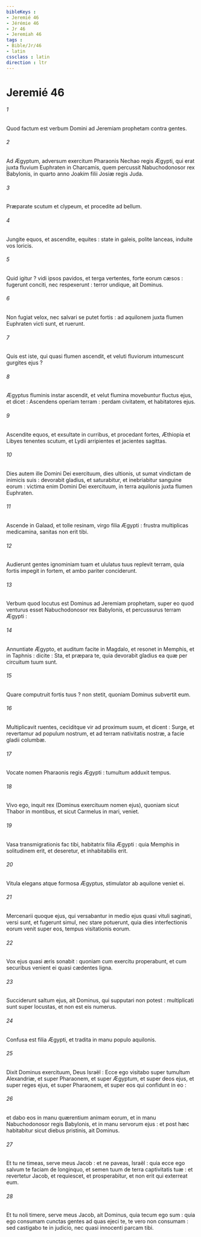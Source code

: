 ```yaml
---
bibleKeys : 
- Jeremié 46
- Jérémie 46
- Jr 46
- Jeremiah 46
tags : 
- Bible/Jr/46
- latin
cssclass : latin
direction : ltr
---
```


# Jeremié 46

###### 1
Quod factum est verbum Domini ad Jeremiam prophetam contra gentes.
###### 2
Ad Ægyptum, adversum exercitum Pharaonis Nechao regis Ægypti, qui erat juxta fluvium Euphraten in Charcamis, quem percussit Nabuchodonosor rex Babylonis, in quarto anno Joakim filii Josiæ regis Juda.
###### 3
Præparate scutum et clypeum, et procedite ad bellum.
###### 4
Jungite equos, et ascendite, equites : state in galeis, polite lanceas, induite vos loricis.
###### 5
Quid igitur ? vidi ipsos pavidos, et terga vertentes, forte eorum cæsos : fugerunt conciti, nec respexerunt : terror undique, ait Dominus.
###### 6
Non fugiat velox, nec salvari se putet fortis : ad aquilonem juxta flumen Euphraten victi sunt, et ruerunt.
###### 7
Quis est iste, qui quasi flumen ascendit, et veluti fluviorum intumescunt gurgites ejus ?
###### 8
Ægyptus fluminis instar ascendit, et velut flumina movebuntur fluctus ejus, et dicet : Ascendens operiam terram : perdam civitatem, et habitatores ejus.
###### 9
Ascendite equos, et exsultate in curribus, et procedant fortes, Æthiopia et Libyes tenentes scutum, et Lydii arripientes et jacientes sagittas.
###### 10
Dies autem ille Domini Dei exercituum, dies ultionis, ut sumat vindictam de inimicis suis : devorabit gladius, et saturabitur, et inebriabitur sanguine eorum : victima enim Domini Dei exercituum, in terra aquilonis juxta flumen Euphraten.
###### 11
Ascende in Galaad, et tolle resinam, virgo filia Ægypti : frustra multiplicas medicamina, sanitas non erit tibi.
###### 12
Audierunt gentes ignominiam tuam et ululatus tuus replevit terram, quia fortis impegit in fortem, et ambo pariter conciderunt.
###### 13
Verbum quod locutus est Dominus ad Jeremiam prophetam, super eo quod venturus esset Nabuchodonosor rex Babylonis, et percussurus terram Ægypti :
###### 14
Annuntiate Ægypto, et auditum facite in Magdalo, et resonet in Memphis, et in Taphnis : dicite : Sta, et præpara te, quia devorabit gladius ea quæ per circuitum tuum sunt.
###### 15
Quare computruit fortis tuus ? non stetit, quoniam Dominus subvertit eum.
###### 16
Multiplicavit ruentes, ceciditque vir ad proximum suum, et dicent : Surge, et revertamur ad populum nostrum, et ad terram nativitatis nostræ, a facie gladii columbæ.
###### 17
Vocate nomen Pharaonis regis Ægypti : tumultum adduxit tempus.
###### 18
Vivo ego, inquit rex (Dominus exercituum nomen ejus), quoniam sicut Thabor in montibus, et sicut Carmelus in mari, veniet.
###### 19
Vasa transmigrationis fac tibi, habitatrix filia Ægypti : quia Memphis in solitudinem erit, et deseretur, et inhabitabilis erit.
###### 20
Vitula elegans atque formosa Ægyptus, stimulator ab aquilone veniet ei.
###### 21
Mercenarii quoque ejus, qui versabantur in medio ejus quasi vituli saginati, versi sunt, et fugerunt simul, nec stare potuerunt, quia dies interfectionis eorum venit super eos, tempus visitationis eorum.
###### 22
Vox ejus quasi æris sonabit : quoniam cum exercitu properabunt, et cum securibus venient ei quasi cædentes ligna.
###### 23
Succiderunt saltum ejus, ait Dominus, qui supputari non potest : multiplicati sunt super locustas, et non est eis numerus.
###### 24
Confusa est filia Ægypti, et tradita in manu populo aquilonis.
###### 25
Dixit Dominus exercituum, Deus Israël : Ecce ego visitabo super tumultum Alexandriæ, et super Pharaonem, et super Ægyptum, et super deos ejus, et super reges ejus, et super Pharaonem, et super eos qui confidunt in eo :
###### 26
et dabo eos in manu quærentium animam eorum, et in manu Nabuchodonosor regis Babylonis, et in manu servorum ejus : et post hæc habitabitur sicut diebus pristinis, ait Dominus.
###### 27
Et tu ne timeas, serve meus Jacob : et ne paveas, Israël : quia ecce ego salvum te faciam de longinquo, et semen tuum de terra captivitatis tuæ : et revertetur Jacob, et requiescet, et prosperabitur, et non erit qui exterreat eum.
###### 28
Et tu noli timere, serve meus Jacob, ait Dominus, quia tecum ego sum : quia ego consumam cunctas gentes ad quas ejeci te,  te vero non consumam : sed castigabo te in judicio, nec quasi innocenti parcam tibi.
